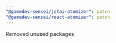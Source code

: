 ```yaml
---
"@gamedev-sensei/jotai-atomizer": patch
"@gamedev-sensei/react-atomizer": patch
---
```


Removed unused packages
